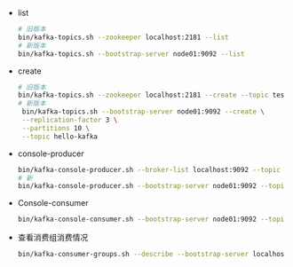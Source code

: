 * list

  ```sh
  # 旧版本
  bin/kafka-topics.sh --zookeeper localhost:2181 --list
  # 新版本
  bin/kafka-topics.sh --bootstrap-server node01:9092 --list
  ```

* create

  ```sh
  # 旧版本
  bin/kafka-topics.sh --zookeeper localhost:2181 --create --topic test_topic --partitions 3 --replication-factor 1
  # 新版本
   bin/kafka-topics.sh --bootstrap-server node01:9092 --create \
   --replication-factor 3 \
   --partitions 10 \
   --topic hello-kafka
  ```

* console-producer

  ```sh
  bin/kafka-console-producer.sh --broker-list localhost:9092 --topic test_topic
  # 新
  bin/kafka-console-producer.sh --bootstrap-server node01:9092 --topic hello-kafka
  ```

* Console-consumer

  ```sh
  bin/kafka-console-consumer.sh --bootstrap-server node01:9092 --topic hello-kafka --group yknife-group --from-beginning
  ```

* 查看消费组消费情况

  ```sh
  bin/kafka-consumer-groups.sh --describe --bootstrap-server localhost:9092 --group test_group
  ```

  